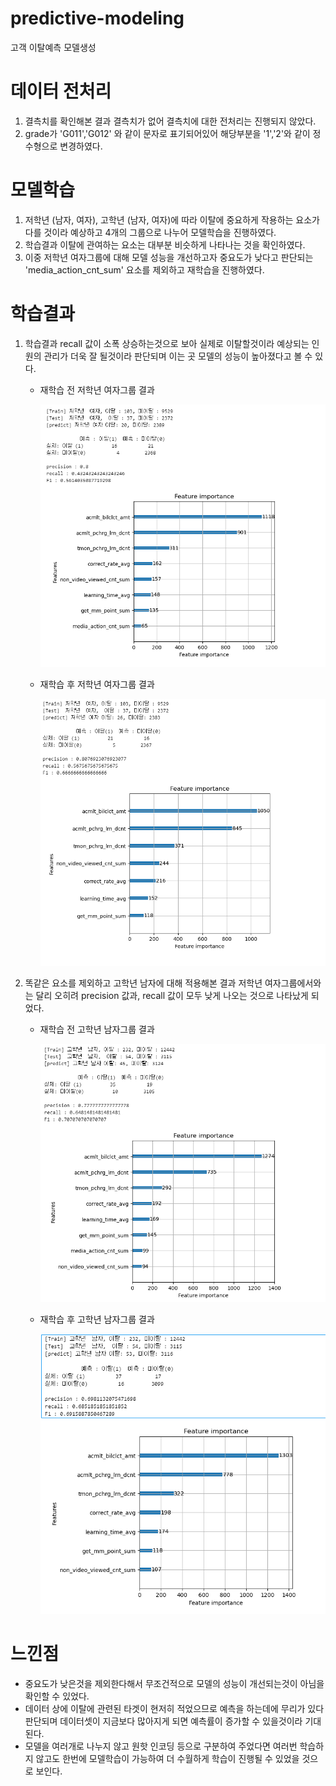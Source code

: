 # predictive-modeling
고객 이탈예측 모델생성

# 데이터 전처리
1. 결측치를 확인해본 결과 결측치가 없어 결측치에 대한 전처리는 진행되지 않았다.
2. grade가 'G011','G012' 와 같이 문자로 표기되어있어 해당부분을 '1','2'와 같이 정수형으로 변경하였다.



# 모델학습
1. 저학년 (남자, 여자), 고학년 (남자, 여자)에 따라 이탈에 중요하게 작용하는 요소가 다를 것이라 예상하고 4개의 그룹으로 나누어 모델학습을 진행하였다.
2. 학습결과 이탈에 관여하는 요소는 대부분 비슷하게 나타나는 것을 확인하였다.
3. 이중 저학년 여자그룹에 대해 모델 성능을 개선하고자 중요도가 낮다고 판단되는 'media_action_cnt_sum' 요소를 제외하고 재학습을 진행하였다.

 # 학습결과
 1. 학습결과 recall 값이 소폭 상승하는것으로 보아 실제로 이탈할것이라 예상되는 인원의 관리가 더욱 잘 될것이라 판단되며 이는 곳 모델의 성능이 높아졌다고 볼 수 있다.
    * 재학습 전 저학년 여자그룹 결과
      <p align="center">
        <img src="image/변경전 저학년 여자.png" weight = 500>
      </p>
      
    * 재학습 후 저학년 여자그룹 결과
      <p align="center">
        <img src="image/변경후 저학년 여자.png" weight = 500>
      </p>

  2. 똑같은 요소를 제외하고 고학년 남자에 대해 적용해본 결과 저학년 여자그룹에서와는 달리 오히려 precision 값과, recall 값이 모두 낮게 나오는 것으로 나타났게 되었다.
     * 재학습 전 고학년 남자그룹 결과
       <p align="center">
        <img src="image/변경전 고학년 남자.png" weight = 500>
        </p>
     * 재학습 후 고학년 남자그룹 결과
       <p align="center">
        <img src="image/변경후 고학년 남자.png" weight = 500>
        </p>
    

  # 느낀점
  - 중요도가 낮은것을 제외한다해서 무조건적으로 모델의 성능이 개선되는것이 아님을 확인할 수 있었다.
  - 데이터 상에 이탈에 관련된 타겟이 현저히 적었으므로 예측을 하는데에 무리가 있다 판단되며 데이터셋이 지금보다 많아지게 되면 예측률이 증가할 수 있을것이라 기대된다.
  - 모델을 여러개로 나누지 않고 원핫 인코딩 등으로 구분하여 주었다면 여러번 학습하지 않고도 한번에 모델학습이 가능하여 더 수월하게 학습이 진행될 수 있었을 것으로 보인다.
